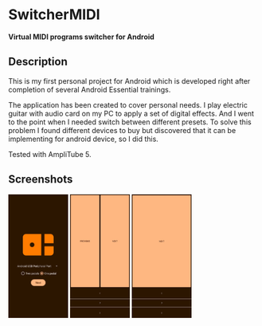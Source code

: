 # SwitcherMIDI 
**Virtual MIDI programs switcher for Android**

## Description

This is my first personal project for Android which is developed right after completion of several Android Essential trainings.

The application has been created to cover personal needs. I play electric guitar with audio card on my PC to apply a set of digital effects. And I went to the point when I needed switch between different presets. To solve this problem I found different devices to buy but discovered that it can be implementing for android device, so I did this.

Tested with AmpliTube 5.

## Screenshots

<!-- ![screenshot](screenshots/launch_screen.jpg) -->
<img src="screenshots/launch_screen.jpg" width="120">
<img src="screenshots/two_pedals.jpg" width="120">
<img src="screenshots/one_pedal_next.jpg" width="120">

